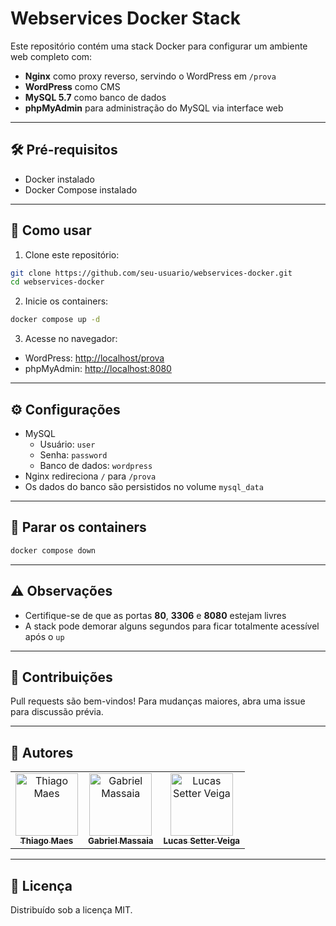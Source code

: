 # Webservices Docker Stack

Este repositório contém uma stack Docker para configurar um ambiente web completo com:

- **Nginx** como proxy reverso, servindo o WordPress em `/prova`
- **WordPress** como CMS
- **MySQL 5.7** como banco de dados
- **phpMyAdmin** para administração do MySQL via interface web

---

## 🛠 Pré-requisitos

- Docker instalado
- Docker Compose instalado

---

## 🚀 Como usar

1. Clone este repositório:
```bash
git clone https://github.com/seu-usuario/webservices-docker.git
cd webservices-docker
```

2. Inicie os containers:
```bash
docker compose up -d
```

3. Acesse no navegador:
- WordPress: [http://localhost/prova](http://localhost/prova)
- phpMyAdmin: [http://localhost:8080](http://localhost:8080)

---

## ⚙️ Configurações

- MySQL
  - Usuário: `user`
  - Senha: `password`
  - Banco de dados: `wordpress`
- Nginx redireciona `/` para `/prova`
- Os dados do banco são persistidos no volume `mysql_data`

---

## 🛑 Parar os containers

```bash
docker compose down
```

---

## ⚠️ Observações

- Certifique-se de que as portas **80**, **3306** e **8080** estejam livres
- A stack pode demorar alguns segundos para ficar totalmente acessível após o `up`

---

## 🤝 Contribuições

Pull requests são bem-vindos! Para mudanças maiores, abra uma issue para discussão prévia.

---

## 👥 Autores

<table>
  <tr>
    <td align="center">
      <a href="https://github.com/thiagomaes">
        <img src="https://github.com/thiagomaes.png" width="100px;" alt="Thiago Maes"/>
        <br />
        <sub><b>Thiago Maes</b></sub>
      </a>
    </td>
    <td align="center">
      <a href="https://github.com/gabrielmassaia">
        <img src="https://github.com/gabrielmassaia.png" width="100px;" alt="Gabriel Massaia"/>
        <br />
        <sub><b>Gabriel Massaia</b></sub>
      </a>
    </td>
    <td align="center">
      <a href="https://github.com/LucasSetterVeiga">
        <img src="https://github.com/LucasSetterVeiga.png" width="100px;" alt="Lucas Setter Veiga"/>
        <br />
        <sub><b>Lucas Setter Veiga</b></sub>
      </a>
    </td>
  </tr>
</table> 

---

## 📄 Licença

Distribuído sob a licença MIT.
